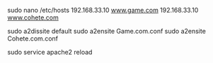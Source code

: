 sudo nano /etc/hosts
	192.168.33.10   www.game.com
	192.168.33.10   www.cohete.com

sudo a2dissite default
sudo a2ensite Game.com.conf
sudo a2ensite Cohete.com.conf

sudo service apache2 reload
